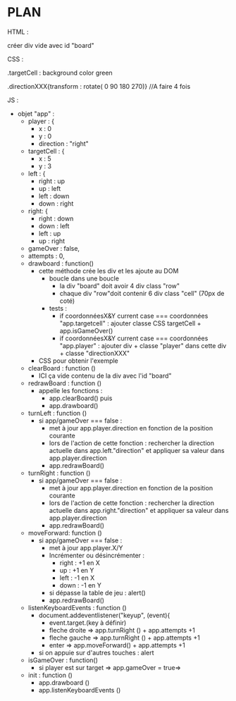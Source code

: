 # PLAN

HTML :

créer div vide avec id "board"

CSS :

.targetCell : background color green

.directionXXX{transform : rotate( 0 90 180 270)}   //A faire 4 fois

JS :

- objet "app" :
  - player : {
    - x : 0
    - y : 0
    - direction : "right"
  - targetCell : {
    - x : 5
    - y : 3
  - left : {
    - right : up
    - up : left
    - left : down
    - down : right
  - right: {
    - right : down
    - down : left
    - left : up
    - up : right
  - gameOver : false,
  - attempts : 0,
  - drawboard : function()
    - cette méthode crée les div et les ajoute au DOM
      - boucle dans une boucle
        - la div "board" doit avoir 4 div class "row"
        - chaque div "row"doit contenir 6 div class "cell" (70px de coté)
      - tests :
        - if coordonnéesX&Y current case === coordonnées "app.targetcell" : ajouter classe CSS targetCell + app.isGameOver()
        - if coordonnéesX&Y current case === coordonnées "app.player" : ajouter div  + classe "player" dans cette div + classe "directionXXX"
    - CSS pour obtenir l'exemple
  - clearBoard : function ()
    - ICI ça vide contenu de la div avec l'id "board"
  - redrawBoard : function ()
    - appelle les fonctions :
      - app.clearBoard()
        puis
      - app.drawboard()
  - turnLeft : function ()
    - si app/gameOver === false :
      - met à jour app.player.direction en fonction de la position courante
      - lors de l'action de cette fonction : rechercher la direction actuelle dans app.left."direction" et appliquer sa valeur dans  app.player.direction
      - app.redrawBoard()
  - turnRight : function ()
    - si app/gameOver === false :
      - met à jour app.player.direction en fonction de la position courante
      - lors de l'action de cette fonction : rechercher la direction actuelle dans app.right."direction" et appliquer sa valeur dans  app.player.direction
      - app.redrawBoard()
  - moveForward: function ()
    - si app/gameOver === false :
      - met à jour app.player.X/Y
      - Incrémenter ou désincrémenter :
        - right : +1 en X
        - up : +1 en Y
        - left : -1 en X
        - down : -1 en Y
      - si dépasse la table de jeu : alert()
      - app.redrawBoard()
  - listenKeyboardEvents : function ()
    - document.addeventlistener("keyup", (event){
      - event.target.(key à définir)
      - fleche droite ⇒ app.turnRight () + app.attempts +1
      - fleche gauche ⇒ app.turnRight () + app.attempts +1
      - enter ⇒ app.moveForward() + app.attempts +1
    - si on appuie sur d'autres touches : alert
  - isGameOver : function()
    - si player est sur target ⇒ app.gameOver = true⇒
  - init : function ()
    - app.drawboard ()
    - app.listenKeyboardEvents ()
